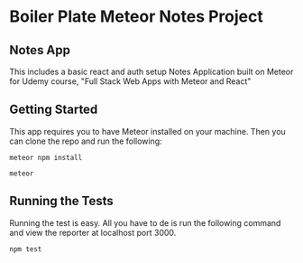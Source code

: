# Boiler Plate Meteor Notes Project

## Notes App

This includes a basic react and auth setup
Notes Application built on Meteor for Udemy course,
"Full Stack Web Apps with Meteor and React"

## Getting Started

This app requires you to have Meteor installed on your machine.  Then you can
clone the repo and run the following:

```
meteor npm install
```

```
meteor
```

## Running the Tests

Running the test is easy.  All you have to de is run the following command and view
the reporter at localhost port 3000.

```
npm test
```
